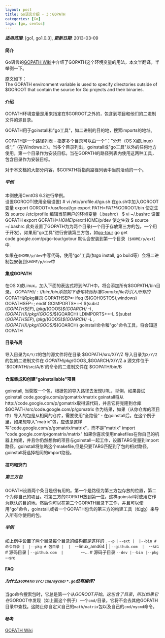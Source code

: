 ```yaml
---
layout: post
title: Go语言介绍 - 3：GOPATH
categories: [Go]
tags: [go, centos]
---
```


***适用范围***: [go1, go1.0.3], ***更新日期***: 2013-03-09

#### 简介
Go语言的[GOPATH Wiki](http://code.google.com/p/go-wiki/wiki/GOPATH)中介绍了GOPATH这个环境变量的用法，本文半翻译，半举例一下。

原文如下：  
The GOPATH environment variable is used to specify directories outside of $GOROOT that contain the source for Go projects and their binaries.

#### 介绍
GOPATH环境变量是用来指定在$GOROOT之外的，包含到项目和他们的二进制文件的源目录。

GOPATH用于goinstall和"go工具"，如二进制的目的地，搜索imports的地址。

GOPATH是一个路径列表 - 指定多个目录可以由一个“：”分开（OS X或Linux）或“;”（在Windows上）。当多个目录列出，goinstall或"go工具"以外的任何地方使用，第一个目录作为安装目标。当在GOPATH的路径列表内使用这两种工具，包含目录作为安装目标。

对于本文档的大部分内容，$GOPATH将指向路径列表中当前活动的一个。

##### 举例
本例使用CentOS 6.2进行举例。  
设置GOROOT(使用全局设置)
    # vi /etc/profile.d/go.sh
在go.sh中加入GOROOT变量
    export GOROOT=/usr/local/go
    export PATH=$PATH:$GOROOT/bin
使之生效
    source /etc/profile
编辑当前用户的环境变量（.bashrc）
    $ vi ~/.bashrc
设置GOPATH
    export GOPATH=$HOME/p/ext:$HOME/p/dev
使之生效
    $ source ~/.bashrc
此处设置了GOPATH为为两个目录(一个用于存放第三方的包，一个用于开发)，如果用"go工具"进行安装第三方包，如[go-tour](http://code.google.com/p/go-tour/)
    go get code.google.com/p/go-tour/gotour
默认会安装到第一个目录（`$HOME/p/ext`）中.

如果在`$HOME/p/dev`中写代码，使用“go”工具(如go install, go build等）会将二进制包安装到`$HOME/p/dev`中

#### 集成GOPATH
在OS X或Linux，加入下面的表达式将到PATH中，将会添加所有$GOPATH/bin目录。
    ${GOPATH//://bin:}/bin
添加如下语句块到标准Go makefile将引入所有的$GOPATH的pkg目录
    GOPATHSEP=:
    ifeq ($(GOHOSTOS),windows)
    GOPATHSEP=;
    endif
    GCIMPORTS+=-I $(subst $(GOPATHSEP),/pkg/$(GOOS)_$(GOARCH) -I , $(GOPATH))/pkg/$(GOOS)_$(GOARCH)
    LDIMPORTS+=-L $(subst $(GOPATHSEP),/pkg/$(GOOS)_$(GOARCH) -L , $(GOPATH))/pkg/$(GOOS)_$(GOARCH)
goinstall命令和"go"命令工具，将会知道GOPATH

#### 目录布局
导入目录为`X/Y/Z`的包的源文件将在目录
    $GOPATH/src/X/Y/Z
导入目录为`X/Y/Z`的包的二进制文件在
    $GOPATH/pkg/$GOOS_$GOARCH/X/Y/Z.a
源文件位于`$GOPATH/src/A/B`的命令的二进制文件在
    $GOPATH/bin/B

#### 仓库集成和创建"goinstallable"项目
goinstall, 当获取一个包，根据包的导入路径去发现URL，举例，如果尝试
    goinstall code.google.com/p/gomatrix/matrix
goinstall将从http://code.google.com/p/gomatrix取得源代码，并且它将克隆到仓库
    $GOPATH/src/code.google.com/p/gomatrix
作为结果，如果（从你仓库的项目中）导入的包是从相同的仓库，需要使用“全路径” - 在goinstall后。在这个例子里，如果想导入"matrix"包，应该是这样写"code.google.com/p/gomatrix/matrix"，而不是"matrix"
    import "code.google.com/p/gomatrix/matrix"
如果你喜欢使用makefiles在你自己的机器上构建，并且你仍然想你的项目与goinstall一起工作，设置TARG变量到import路径。goinstall将忽略这个makefile,但是只要TARG匹配到了包的相对路径，goinstall将选择相同的import路径。

#### 技巧和窍门

##### 第三方包
GOPATH设置两个条目是很有用的。第一个是路径为第三方包存放的位置，第二个为你自己的项目。将第三方的GOPATH放到第一位，这样goinstall将使用它作为默认的目的地。然后你可以在第二个GOPATH目录下工作，并且可以使用"go"命令，goinstall,或者一个GOPATH包含的第三方的构建工具（如[gb](http://code.google.com/p/go-gb)）来导入所有你使用的包。
##### 举例
如上例中设置了两个目录每个目录的结构都是这样的
    .
    `--p
       |--ext
       |  |--bin # 命令目录
       |  |--pkg # 包目录
       |  |  `--linux_amd64
       |  |     `--github.com 
       |  `--src # 源码目录
       |     `--github.com 
       |        `--... # 源码子目录
       `--dev
          |--bin
          |--pkg
          `--src
    

#### FAQ

##### 为什么`$GOPATH/src/cmd/mycmd/*.go`没有编译?
当go命令搜索包时，它总是第一个从$GOROOT开始。这包含了目录，所以如果它在$GOROOT中发现（如上面这个例子）一个`cmd/`目录，它将不会去其他GOPATH目录中查找。这防止你自定义自己的`math/matrix`包以及自己的`cmd/mycmd`命令。

#### 参考
[GOPATH Wiki](http://code.google.com/p/go-wiki/wiki/GOPATH)

